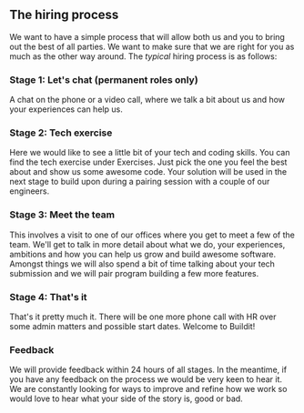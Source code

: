 ## The hiring process

We want to have a simple process that will allow both us and you to bring out the best of all parties. We want to make
sure that we are right for you as much as the other way around. The _typical_ hiring process is as follows:

### Stage 1: Let's chat (permanent roles only)

A chat on the phone or a video call, where we talk a bit about us and how your experiences can help us.

### Stage 2: Tech exercise

Here we would like to see a little bit of your tech and coding skills. You can find the tech exercise under
Exercises. Just pick the one you feel the best about and show us some awesome code. Your solution will be used in
the next stage to build upon during a pairing session with a couple of our engineers.

### Stage 3: Meet the team

This involves a visit to one of our offices where you get to meet a few of the team. We'll get to talk
in more detail about what we do, your experiences, ambitions and how you can help us grow and build awesome software.
Amongst things we will also spend a bit of time talking about your tech submission and we will pair program building a
few more features.

### Stage 4: That's it

That's it pretty much it. There will be one more phone call with HR over some admin matters and possible start dates.
Welcome to Buildit!

### Feedback

We will provide feedback within 24 hours of all stages. In the meantime, if you have any feedback on the process we
would be very keen to hear it. We are constantly looking for ways to improve and refine how we work so would love to
hear what your side of the story is, good or bad.
